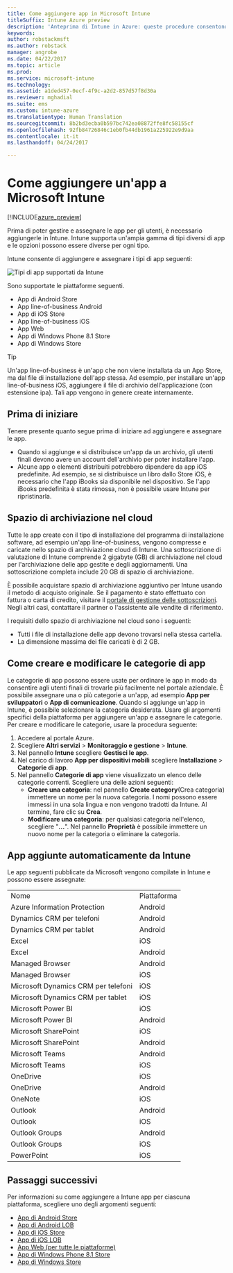 ```yaml
---
title: Come aggiungere app in Microsoft Intune
titleSuffix: Intune Azure preview
description: 'Anteprima di Intune in Azure: queste procedure consentono di ottenere in Intune app pronte per l&quot;assegnazione a utenti e dispositivi. '
keywords: 
author: robstackmsft
ms.author: robstack
manager: angrobe
ms.date: 04/22/2017
ms.topic: article
ms.prod: 
ms.service: microsoft-intune
ms.technology: 
ms.assetid: a1ded457-0ecf-4f9c-a2d2-857d57f8d30a
ms.reviewer: mghadial
ms.suite: ems
ms.custom: intune-azure
ms.translationtype: Human Translation
ms.sourcegitcommit: 8b2bd3ecba0b597bc742ea08872ffe8fc58155cf
ms.openlocfilehash: 92fb84726846c1eb0fb44db1961a225922e9d9aa
ms.contentlocale: it-it
ms.lasthandoff: 04/24/2017

---
```


# <a name="how-to-add-an-app-to-microsoft-intune"></a>Come aggiungere un'app a Microsoft Intune

[!INCLUDE[azure_preview](../includes/azure_preview.md)]

Prima di poter gestire e assegnare le app per gli utenti, è necessario aggiungerle in Intune. Intune supporta un'ampia gamma di tipi diversi di app e le opzioni possono essere diverse per ogni tipo.

Intune consente di aggiungere e assegnare i tipi di app seguenti:

![Tipi di app supportati da Intune](./media/app-types.png)

Sono supportate le piattaforme seguenti.

- App di Android Store
- App line-of-business Android
- App di iOS Store
- App line-of-business iOS
- App Web
- App di Windows Phone 8.1 Store
- App di Windows Store

>[!TIP]
> Un'app line-of-business è un'app che non viene installata da un App Store, ma dal file di installazione dell'app stessa. Ad esempio, per installare un'app line-of-business iOS, aggiungere il file di archivio dell'applicazione (con estensione ipa). Tali app vengono in genere create internamente.

## <a name="before-you-start"></a>Prima di iniziare

Tenere presente quanto segue prima di iniziare ad aggiungere e assegnare le app.

- Quando si aggiunge e si distribuisce un'app da un archivio, gli utenti finali devono avere un account dell'archivio per poter installare l'app.
- Alcune app o elementi distribuiti potrebbero dipendere da app iOS predefinite. Ad esempio, se si distribuisce un libro dallo Store iOS, è necessario che l'app iBooks sia disponibile nel dispositivo. Se l'app iBooks predefinita è stata rimossa, non è possibile usare Intune per ripristinarla.

## <a name="cloud-storage-space"></a>Spazio di archiviazione nel cloud
Tutte le app create con il tipo di installazione del programma di installazione software, ad esempio un'app line-of-business, vengono compresse e caricate nello spazio di archiviazione cloud di Intune. Una sottoscrizione di valutazione di Intune comprende 2 gigabyte (GB) di archiviazione nel cloud per l'archiviazione delle app gestite e degli aggiornamenti. Una sottoscrizione completa include 20 GB di spazio di archiviazione.

È possibile acquistare spazio di archiviazione aggiuntivo per Intune usando il metodo di acquisto originale.  Se il pagamento è stato effettuato con fattura o carta di credito, visitare il [portale di gestione delle sottoscrizioni](https://portal.office.com/adminportal/home?switchtomodern=true#/subscriptions).  Negli altri casi, contattare il partner o l'assistente alle vendite di riferimento.

I requisiti dello spazio di archiviazione nel cloud sono i seguenti:

-   Tutti i file di installazione delle app devono trovarsi nella stessa cartella.
-   La dimensione massima dei file caricati è di 2 GB.

## <a name="how-to-create-and-edit-categories-for-apps"></a>Come creare e modificare le categorie di app

Le categorie di app possono essere usate per ordinare le app in modo da consentire agli utenti finali di trovarle più facilmente nel portale aziendale. È possibile assegnare una o più categorie a un'app, ad esempio **App per sviluppatori** o **App di comunicazione**.
Quando si aggiunge un'app in Intune, è possibile selezionare la categoria desiderata. Usare gli argomenti specifici della piattaforma per aggiungere un'app e assegnare le categorie. Per creare e modificare le categorie, usare la procedura seguente:

1. Accedere al portale Azure.
2. Scegliere **Altri servizi** > **Monitoraggio e gestione** > **Intune**.
3. Nel pannello **Intune** scegliere **Gestisci le app**.
4. Nel carico di lavoro **App per dispositivi mobili** scegliere **Installazione** > **Categorie di app**.
5. Nel pannello **Categorie di app** viene visualizzato un elenco delle categorie correnti. Scegliere una delle azioni seguenti:
    - **Creare una categoria**: nel pannello **Create category**(Crea categoria) immettere un nome per la nuova categoria. I nomi possono essere immessi in una sola lingua e non vengono tradotti da Intune. Al termine, fare clic su **Crea**.
    - **Modificare una categoria**: per qualsiasi categoria nell'elenco, scegliere "**...**". Nel pannello **Proprietà** è possibile immettere un nuovo nome per la categoria o eliminare la categoria.


## <a name="apps-added-automatically-by-intune"></a>App aggiunte automaticamente da Intune

Le app seguenti pubblicate da Microsoft vengono compilate in Intune e possono essere assegnate:

|||
|-|-|
|Nome|Piattaforma|Tipo di App|
|Azure Information Protection|Android|App di Android Store gestita|
|Dynamics CRM per telefoni|Android|App di Android Store gestita|
|Dynamics CRM per tablet|Android|App di Android Store gestita|
|Excel|iOS|App dello Store iOS gestita|
|Excel|Android|App di Android Store gestita|
|Managed Browser|Android|App di Android Store gestita|
|Managed Browser|iOS|App dello Store iOS gestita|
|Microsoft Dynamics CRM per telefoni|iOS|App dello Store iOS gestita|
|Microsoft Dynamics CRM per tablet|iOS|App dello Store iOS gestita|
|Microsoft Power BI|iOS|App dello Store iOS gestita|
|Microsoft Power BI|Android|App di Android Store gestita|
|Microsoft SharePoint|iOS|App dello Store iOS gestita|
|Microsoft SharePoint|Android|App di Android Store gestita|
|Microsoft Teams|Android|App di Android Store gestita|
|Microsoft Teams|iOS|App dello Store iOS gestita|
|OneDrive|iOS|App dello Store iOS gestita|
|OneDrive|Android|App di Android Store gestita|
|OneNote|iOS|App dello Store iOS gestita|
|Outlook|Android|App di Android Store gestita|
|Outlook|iOS|App dello Store iOS gestita|
|Outlook Groups|Android|App di Android Store gestita|
|Outlook Groups|iOS|App dello Store iOS gestita|
|PowerPoint|iOS|App dello Store iOS gestita|

## <a name="next-steps"></a>Passaggi successivi

Per informazioni su come aggiungere a Intune app per ciascuna piattaforma, scegliere uno degli argomenti seguenti:

- [App di Android Store](/intune-azure/manage-apps/android-store-app)
- [App di Android LOB](/intune-azure/manage-apps/android-lob-app)
- [App di iOS Store](/intune-azure/manage-apps/ios-store-app)
- [App di iOS LOB](/intune-azure/manage-apps/ios-lob-app)
- [App Web (per tutte le piattaforme)](/intune-azure/manage-apps/web-app)
- [App di Windows Phone 8.1 Store](/intune-azure/manage-apps/windows-phone-8-1-store-app)
- [App di Windows Store](/intune-azure/manage-apps/windows-store-app)
